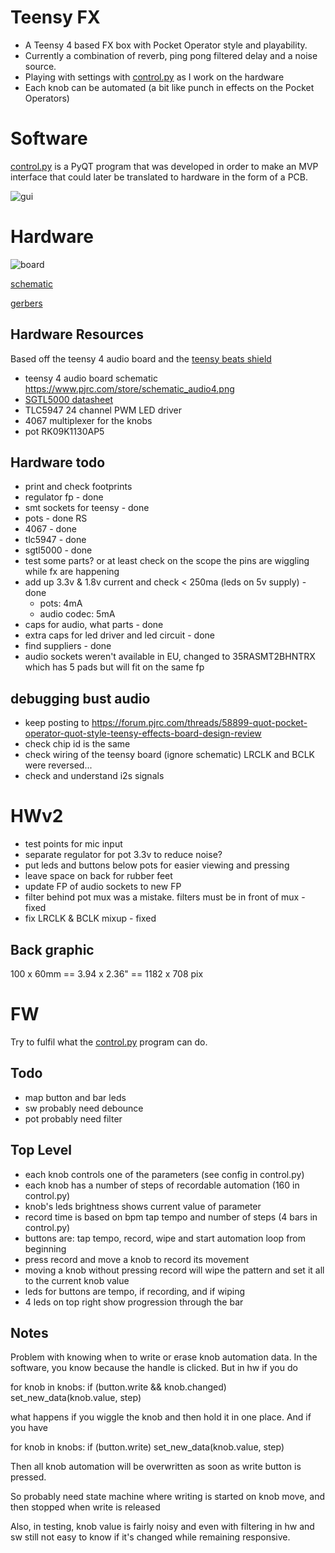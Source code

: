 # Teensy FX

* A Teensy 4 based FX box with Pocket Operator style and playability.
* Currently a combination of reverb, ping pong filtered delay and a noise source.
* Playing with settings with [control.py](control.py) as I work on the hardware
* Each knob can be automated (a bit like punch in effects on the Pocket Operators)

# Software

[control.py](control.py) is a PyQT program that was developed in order to make an MVP
interface that could later be translated to hardware in the form of a PCB.

![gui](gui.png)

# Hardware

![board](hardware/board.png)

[schematic](hardware/schematic.pdf)

[gerbers](hardware/teensy-fx-2020-02-10-fab.zip)

## Hardware Resources

Based off the teensy 4 audio board and the [teensy beats shield](https://hackaday.io/project/161127-teensy-beats-shield)

* teensy 4 audio board schematic https://www.pjrc.com/store/schematic_audio4.png
* [SGTL5000 datasheet](https://static6.arrow.com/aropdfconversion/d5e3ddfdb01ac7d0ee29dd23626c23e0eb18a14a/1931605559406471sgtl5000.pdf)
* TLC5947 24 channel PWM LED driver
* 4067 multiplexer for the knobs
* pot RK09K1130AP5

## Hardware todo

* print and check footprints
 * regulator fp - done
 * smt sockets for teensy - done
 * pots - done RS
 * 4067 - done
 * tlc5947 - done
 * sgtl5000 - done
* test some parts? or at least check on the scope the pins are wiggling while fx are happening
* add up 3.3v & 1.8v current and check < 250ma (leds on 5v supply) - done
    - pots: 4mA
    - audio codec: 5mA
* caps for audio, what parts - done
* extra caps for led driver and led circuit - done
* find suppliers - done
* audio sockets weren't available in EU, changed to 35RASMT2BHNTRX which has 5 pads but will fit on the same fp

## debugging bust audio

* keep posting to https://forum.pjrc.com/threads/58899-quot-pocket-operator-quot-style-teensy-effects-board-design-review
* check chip id is the same
* check wiring of the teensy board (ignore schematic) LRCLK and BCLK were reversed...
* check and understand i2s signals

# HWv2

* test points for mic input
* separate regulator for pot 3.3v to reduce noise?
* put leds and buttons below pots for easier viewing and pressing
* leave space on back for rubber feet
* update FP of audio sockets to new FP
* filter behind pot mux was a mistake. filters must be in front of mux - fixed
* fix LRCLK & BCLK mixup - fixed

## Back graphic

100 x 60mm == 3.94 x 2.36" == 1182 x 708 pix

# FW

Try to fulfil what the [control.py](control.py) program can do.

## Todo

* map button and bar leds
* sw probably need debounce
* pot probably need filter

## Top Level

* each knob controls one of the parameters (see config in control.py)
* each knob has a number of steps of recordable automation (160 in control.py)
* knob's leds brightness shows current value of parameter
* record time is based on bpm tap tempo and number of steps (4 bars in control.py)
* buttons are: tap tempo, record, wipe and start automation loop from beginning
* press record and move a knob to record its movement
* moving a knob without pressing record will wipe the pattern and set it all to the current knob value
* leds for buttons are tempo, if recording, and if wiping
* 4 leds on top right show progression through the bar

## Notes

Problem with knowing when to write or erase knob automation data. In the software, you know
because the handle is clicked. But in hw if you do

for knob in knobs:
    if (button.write && knob.changed)
        set_new_data(knob.value, step)

what happens if you wiggle the knob and then hold it in one place. And if you have

for knob in knobs:
    if (button.write)
        set_new_data(knob.value, step)

Then all knob automation will be overwritten as soon as write button is pressed.

So probably need state machine where writing is started on knob move, and then stopped when write is released

Also, in testing, knob value is fairly noisy and even with filtering in hw and sw still not easy to know if it's changed
while remaining responsive.
